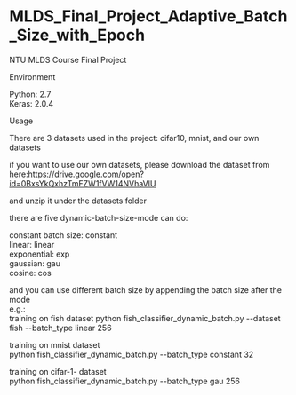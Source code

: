 # MLDS_Final_Project_Adaptive_Batch_Size_with_Epoch
NTU MLDS Course Final Project

Environment

Python: 2.7   
Keras: 2.0.4   

Usage

There are 3 datasets used in the project: cifar10, mnist, and our own datasets

if you want to use our own datasets, please download the dataset from here:https://drive.google.com/open?id=0BxsYkQxhzTmFZW1fVW14NVhaVlU

and unzip it under the datasets folder

there are five dynamic-batch-size-mode can do:

constant batch size: constant      
linear: linear   
exponential: exp     
gaussian: gau     
cosine: cos

and you can use different batch size by appending the batch size after the mode   
e.g.:    
training on fish dataset
	python fish_classifier_dynamic_batch.py --dataset fish --batch_type linear 256

training on mnist dataset    
	python fish_classifier_dynamic_batch.py --batch_type constant 32   

training on cifar-1- dataset   
	python fish_classifier_dynamic_batch.py --batch_type gau 256  

